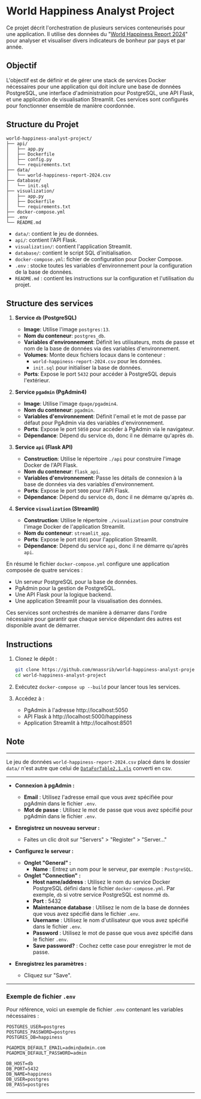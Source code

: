 # World Happiness Analyst Project

Ce projet décrit l'orchestration de plusieurs services conteneurisés pour une application. Il utilise des données du "[World Happiness Report 2024](https://worldhappiness.report/data/)" pour analyser et visualiser divers indicateurs de bonheur par pays et par année.

## Objectif
L'objectif est de définir et de gérer une stack de services Docker nécessaires pour une application qui doit inclure une base de données PostgreSQL, une interface d'administration pour PostgreSQL, une API Flask, et une application de visualisation Streamlit. Ces services sont configurés pour fonctionner ensemble de manière coordonnée.

## Structure du Projet

```
world-happiness-analyst-project/
├── api/
│   ├── app.py
│   ├── Dockerfile
│   ├── config.py
│   └── requirements.txt
├── data/
│   └── world-happiness-report-2024.csv
├── database/
│   └── init.sql
├── visualization/
│   ├── app.py
│   ├── Dockerfile
│   └── requirements.txt
├── docker-compose.yml
├── .env
└── README.md
```

- `data/`: contient le jeu de données.
- `api/`: contient l'API Flask.
- `visualization/`: contient l'application Streamlit.
- `database/`: contient le script SQL d'initialisation.
- `docker-compose.yml`: fichier de configuration pour Docker Compose.
- `.env` : stocke toutes les variables d'environnement pour la configuration de la base de données.
- `README.md` : contient les instructions sur la configuration et l'utilisation du projet.

## Structure des services

1. **Service `db` (PostgreSQL)**
   - **Image**: Utilise l'image `postgres:13`.
   - **Nom du conteneur**: `postgres_db`.
   - **Variables d'environnement**: Définit les utilisateurs, mots de passe et nom de la base de données via des variables d'environnement.
   - **Volumes**: Monte deux fichiers locaux dans le conteneur :
     - `world-happiness-report-2024.csv` pour les données.
     - `init.sql` pour initialiser la base de données.
   - **Ports**: Expose le port `5432` pour accéder à PostgreSQL depuis l'extérieur.

2. **Service `pgadmin` (PgAdmin4)**
   - **Image**: Utilise l'image `dpage/pgadmin4`.
   - **Nom du conteneur**: `pgadmin`.
   - **Variables d'environnement**: Définit l'email et le mot de passe par défaut pour PgAdmin via des variables d'environnement.
   - **Ports**: Expose le port `5050` pour accéder à PgAdmin via le navigateur.
   - **Dépendance**: Dépend du service `db`, donc il ne démarre qu'après `db`.

3. **Service `api` (Flask API)**
   - **Construction**: Utilise le répertoire `./api` pour construire l'image Docker de l'API Flask.
   - **Nom du conteneur**: `flask_api`.
   - **Variables d'environnement**: Passe les détails de connexion à la base de données via des variables d'environnement.
   - **Ports**: Expose le port `5000` pour l'API Flask.
   - **Dépendance**: Dépend du service `db`, donc il ne démarre qu'après `db`.

4. **Service `visualization` (Streamlit)**
   - **Construction**: Utilise le répertoire `./visualization` pour construire l'image Docker de l'application Streamlit.
   - **Nom du conteneur**: `streamlit_app`.
   - **Ports**: Expose le port `8501` pour l'application Streamlit.
   - **Dépendance**: Dépend du service `api`, donc il ne démarre qu'après `api`.

En résumé le fichier `docker-compose.yml` configure une application composée de quatre services :

- Un serveur PostgreSQL pour la base de données.
- PgAdmin pour la gestion de PostgreSQL.
- Une API Flask pour la logique backend.
- Une application Streamlit pour la visualisation des données.

Ces services sont orchestrés de manière à démarrer dans l'ordre nécessaire pour garantir que chaque service dépendant des autres est disponible avant de démarrer.

## Instructions

1. Clonez le dépôt :

    ```bash
    git clone https://github.com/mnassrib/world-happiness-analyst-project.git
    cd world-happiness-analyst-project
    ```

2. Exécutez `docker-compose up --build` pour lancer tous les services.
3. Accédez à :
    - PgAdmin à l'adresse http://localhost:5050 
    - API Flask à http://localhost:5000/happiness
    - Application Streamlit à http://localhost:8501

## Note

---

Le jeu de données `world-happiness-report-2024.csv` placé dans le dossier `data/` n'est autre que celui de [`DataForTable2.1.xls`](https://happiness-report.s3.amazonaws.com/2024/DataForTable2.1.xls) converti en csv. 

---

- **Connexion à pgAdmin :**
    - **Email** : Utilisez l'adresse email que vous avez spécifiée pour pgAdmin dans le fichier `.env`.
    - **Mot de passe** : Utilisez le mot de passe que vous avez spécifié pour pgAdmin dans le fichier `.env`.

- **Enregistrez un nouveau serveur :**
    - Faites un clic droit sur "Servers" > "Register" > "Server..."

- **Configurez le serveur :**
    - **Onglet "General" :**
        - **Name** : Entrez un nom pour le serveur, par exemple : `PostgreSQL`.
    - **Onglet "Connection" :**
        - **Host name/address** : Utilisez le nom du service Docker PostgreSQL défini dans le fichier `docker-compose.yml`. Par exemple, `db` si votre service PostgreSQL est nommé `db`.
        - **Port** : 5432
        - **Maintenance database** : Utilisez le nom de la base de données que vous avez spécifié dans le fichier `.env`.
        - **Username** : Utilisez le nom d'utilisateur que vous avez spécifié dans le fichier `.env`.
        - **Password** : Utilisez le mot de passe que vous avez spécifié dans le fichier `.env`.
        - **Save password?** : Cochez cette case pour enregistrer le mot de passe.

- **Enregistrez les paramètres :**
    - Cliquez sur "Save".

---

### Exemple de fichier `.env`

Pour référence, voici un exemple de fichier `.env` contenant les variables nécessaires :

```env
POSTGRES_USER=postgres
POSTGRES_PASSWORD=postgres
POSTGRES_DB=happiness

PGADMIN_DEFAULT_EMAIL=admin@admin.com
PGADMIN_DEFAULT_PASSWORD=admin

DB_HOST=db  
DB_PORT=5432
DB_NAME=happiness
DB_USER=postgres
DB_PASS=postgres
```
---
